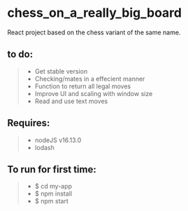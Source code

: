 # chess_on_a_really_big_board
React project based on the chess variant of the same name.

## to do:
> - Get stable version
> - Checking/mates in a effecient manner 
> - Function to return all legal moves
> - Improve UI and scaling with window size
> - Read and use text moves

## Requires:
> - nodeJS v16.13.0
> - lodash
> 
## To run for first time:
> - $ cd my-app
> - $ npm install
> - $ npm start

